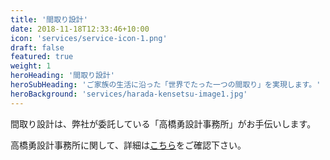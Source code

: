 ```yaml
---
title: '間取り設計'
date: 2018-11-18T12:33:46+10:00
icon: 'services/service-icon-1.png'
draft: false
featured: true
weight: 1
heroHeading: '間取り設計'
heroSubHeading: 'ご家族の生活に沿った「世界でたった一つの間取り」を実現します。'
heroBackground: 'services/harada-kensetsu-image1.jpg'
---
```


間取り設計は、弊社が委託している「高橋勇設計事務所」がお手伝いします。

高橋勇設計事務所に関して、詳細は[こちら](https://www.archi-takahashi.com/)をご確認下さい。